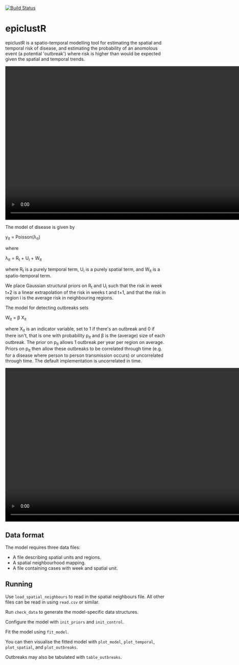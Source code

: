 [![Build Status](https://travis-ci.org/jmarshallnz/epiclustR.svg?branch=master)](https://travis-ci.org/jmarshallnz/epiclustR)

epiclustR
=========

epiclustR is a spatio-temporal modelling tool for estimating the spatial and temporal risk of disease, and estimating the probability of an anomolous event (a potential 'outbreak') where risk is higher than would be expected given the spatial and temporal trends.

<center>
   <video src='http://jmarshallnz.github.io/talks/video/spatial_fit.mp4' width='960px' loop='true' autoplay='true'/>
</center>

The model of disease is given by

y<sub>it</sub> = Poisson(&lambda;<sub>it</sub>)

where

&lambda;<sub>it</sub> = R<sub>t</sub> + U<sub>i</sub> + W<sub>it</sub>

where R<sub>t</sub> is a purely temporal term, U<sub>i</sub> is a purely spatial term, and W<sub>it</sub> is a spatio-temporal term.

We place Gaussian structural priors on R<sub>t</sub> and U<sub>i</sub> such that the risk in week t+2 is a linear extrapolation of the risk in weeks t and t+1, and that the risk in region i is the average risk in neighbouring regions.

The model for detecting outbreaks sets

W<sub>it</sub> = &beta; X<sub>it</sub>

where X<sub>it</sub> is an indicator variable, set to 1 if there's an outbreak and 0 if there isn't, that is one with probability p<sub>it</sub> and &beta; is the (average) size of each outbreak.  The prior on p<sub>it</sub> allows 1 outbreak per year per region on average.  Priors on p<sub>it</sub> then allow these outbreaks to be correlated through time (e.g. for a disease where person to person transmission occurs) or uncorrelated through time.  The default implementation is uncorrelated in time.

<center>
   <video src='http://jmarshallnz.github.io/talks/video/temporal_fit.mp4' width='960px' loop='true' autoplay='true'/>
</center>

Data format
-----------

The model requires three data files:
 - A file describing spatial units and regions.
 - A spatial neighbourhood mapping.
 - A file containing cases with week and spatial unit.

Running
-------

Use `load_spatial_neighbours` to read in the spatial neighbours file. All other files can
be read in using `read.csv` or similar.

Run `check_data` to generate the model-specific data structures.

Configure the model with `init_priors` and `init_control`.

Fit the model using `fit_model`.

You can then visualise the fitted model with `plot_model`, `plot_temporal`, `plot_spatial`, and `plot_outbreaks`.

Outbreaks may also be tabulated with `table_outbreaks`.
